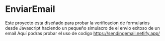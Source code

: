# EnviarEmail
Este proyecto esta diseñado para probar la verificacion de formularios desde 
Javascript haciendo un pequeño simulacro de el envio exitoso de un email
Aquí podras probar el uso de codigo
https://sendingemail.netlify.app/
